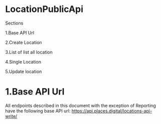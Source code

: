 # LocationPublicApi
Sections

1.Base API Url

2.Create Location

3.List of list all location

4.Single Location

5.Update location

<h1>1.Base API Url</h1>

All endpoints described in this document with the exception of Reporting have the following base API url: https://api.places.digital/locations-api-write/
